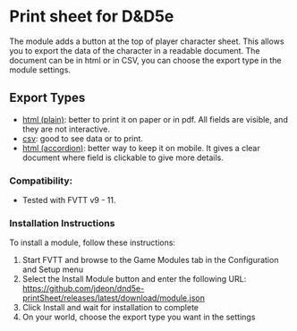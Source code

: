 # Print sheet for D&D5e

The module adds a button at the top of player character sheet. This allows you to export the data of the character in a readable document. The document can be in html or in CSV, you can choose the export type in the module settings.

## Export Types

- [html (plain)](./doc/fvtt-Akra_(Dragonborn_Cleric).plain.pdf): better to print it on paper or in pdf. All fields are visible, and they are not interactive.
- [csv](./doc/fvtt-Akra_(Dragonborn_Cleric).csv.pdf): good to see data or to print.
- [html (accordion)](./doc/fvtt-Akra_(Dragonborn_Cleric).accordion.pdf): better way to keep it on mobile. It gives a clear document where field is clickable to give more details. 


### Compatibility:
- Tested with FVTT v9 - 11.


### Installation Instructions

To install a module, follow these instructions:

1. Start FVTT and browse to the Game Modules tab in the Configuration and Setup menu
2. Select the Install Module button and enter the following URL: https://github.com/jdeon/dnd5e-printSheet/releases/latest/download/module.json
3. Click Install and wait for installation to complete 
4. On your world, choose the export type you want in the settings
